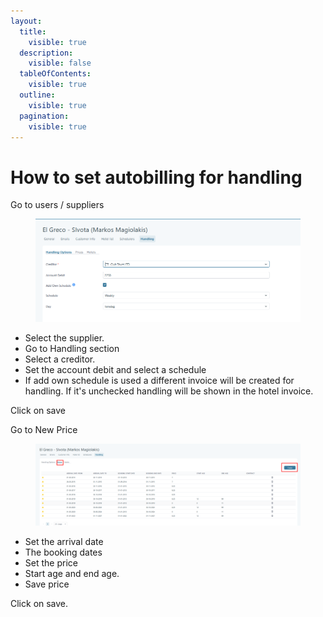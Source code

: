 ```yaml
---
layout:
  title:
    visible: true
  description:
    visible: false
  tableOfContents:
    visible: true
  outline:
    visible: true
  pagination:
    visible: true
---
```


# How to set autobilling for handling

Go to users / suppliers&#x20;

<figure><img src="../.gitbook/assets/image (22) (1) (1).png" alt=""><figcaption></figcaption></figure>

* Select the supplier.&#x20;
* Go to Handling section&#x20;
* Select a creditor.&#x20;
* Set the account debit and select a schedule&#x20;
* If add own schedule is used a different invoice will be created for handling. If it's unchecked handling will be shown in the hotel invoice.&#x20;

Click on save&#x20;

Go to New Price&#x20;

<figure><img src="../.gitbook/assets/image (23) (1).png" alt=""><figcaption></figcaption></figure>

* Set the arrival date&#x20;
* The booking dates&#x20;
* Set the price&#x20;
* Start age and end age.&#x20;
* Save price&#x20;

Click on save.
